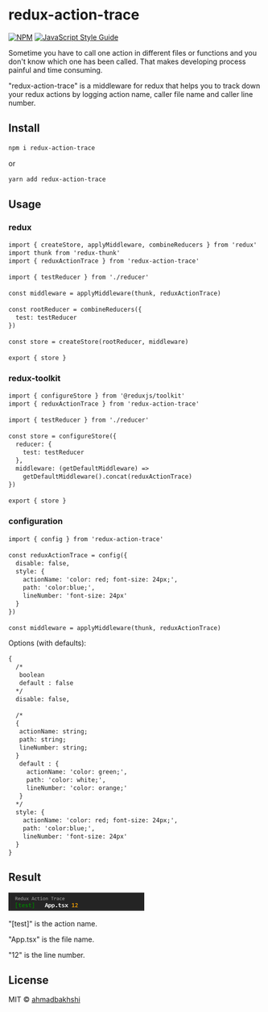 # redux-action-trace

[![NPM](https://img.shields.io/npm/v/redux-action-trace.svg)](https://www.npmjs.com/package/redux-action-trace) [![JavaScript Style Guide](https://img.shields.io/badge/code_style-standard-brightgreen.svg)](https://standardjs.com)

Sometime you have to call one action in different files or functions and you don't know which one has been called. That makes developing process painful and time consuming.

"redux-action-trace" is a middleware for redux that helps you to track down your redux actions by logging action name, caller file name and caller line number.

## Install

```bash
npm i redux-action-trace
```

or

```bash
yarn add redux-action-trace
```

## Usage

### redux

```tsx
import { createStore, applyMiddleware, combineReducers } from 'redux'
import thunk from 'redux-thunk'
import { reduxActionTrace } from 'redux-action-trace'

import { testReducer } from './reducer'

const middleware = applyMiddleware(thunk, reduxActionTrace)

const rootReducer = combineReducers({
  test: testReducer
})

const store = createStore(rootReducer, middleware)

export { store }
```

### redux-toolkit

```tsx
import { configureStore } from '@reduxjs/toolkit'
import { reduxActionTrace } from 'redux-action-trace'

import { testReducer } from './reducer'

const store = configureStore({
  reducer: {
    test: testReducer
  },
  middleware: (getDefaultMiddleware) =>
    getDefaultMiddleware().concat(reduxActionTrace)
})

export { store }
```

### configuration

```tsx
import { config } from 'redux-action-trace'

const reduxActionTrace = config({
  disable: false,
  style: {
    actionName: 'color: red; font-size: 24px;',
    path: 'color:blue;',
    lineNumber: 'font-size: 24px'
  }
})

const middleware = applyMiddleware(thunk, reduxActionTrace)
```

Options (with defaults):

```tsx
{
  /*
   boolean
   default : false
  */
  disable: false,

  /*
  {
   actionName: string;
   path: string;
   lineNumber: string;
  }
   default : {
     actionName: 'color: green;',
     path: 'color: white;',
     lineNumber: 'color: orange;'
   }
  */
  style: {
    actionName: 'color: red; font-size: 24px;',
    path: 'color:blue;',
    lineNumber: 'font-size: 24px'
  }
}
```

## Result

![result](result.png)

"[test]" is the action name.

"App.tsx" is the file name.

"12" is the line number.

## License

MIT © [ahmadbakhshi](https://github.com/ahmadbakhshi)
